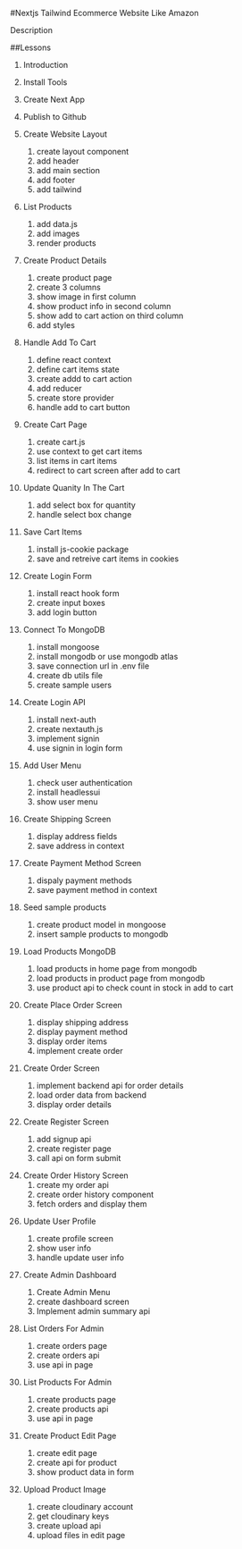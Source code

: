 #Nextjs Tailwind Ecommerce Website Like Amazon

Description

##Lessons

1. Introduction 
2. Install Tools  
3. Create Next App 
4. Publish to Github 

5. Create Website Layout
   1. create layout component
   2. add header
   3. add main section
   4. add footer
   5. add tailwind 

6. List Products
   1. add data.js
   2. add images
   3. render products

7. Create Product Details
   1. create product page
   2. create 3 columns
   3. show image in first column
   4. show product info in second column
   5. show add to cart action on third column
   6. add styles

8. Handle Add To Cart
   1. define react context
   2. define cart items state
   3. create addd to cart action
   4. add reducer
   5. create store provider
   6. handle add to cart button

9. Create Cart Page
   1. create cart.js
   2. use context to get cart items
   3. list items in cart items
   4. redirect to cart screen after add to cart

10. Update Quanity In The Cart
    1. add select box for quantity
    2. handle select box change

11. Save Cart Items
    1. install js-cookie package
    2. save and retreive cart items in cookies

12. Create Login Form
    1. install react hook form
    2. create input boxes
    3. add login button

13. Connect To MongoDB
    1. install mongoose
    2. install mongodb or use mongodb atlas
    3. save connection url in .env file
    4. create db utils file
    5. create sample users

14. Create Login API
    1. install next-auth
    2. create nextauth.js
    3. implement signin
    4. use signin in login form

15. Add User Menu
    1. check user authentication
    2. install headlessui
    3. show user menu    

16. Create Shipping Screen
    1. display address fields
    2. save address in context

17. Create Payment Method Screen
    1. dispaly payment methods
    2. save payment method in context

18. Seed sample products
    1. create product model in mongoose   
    2. insert sample products to mongodb
 
19. Load Products MongoDB
    1. load products in home page from mongodb
    2. load products in product page from mongodb
    3. use product api to check count in stock in add to cart

20. Create Place Order Screen
    1. display shipping address
    2. display payment method
    3. display order items
    4. implement create order

21. Create Order Screen
    1. implement backend api for order details
    2. load order data from backend
    3. display order details

22. Create Register Screen
    1. add signup api
    2. create register page
    3. call api on form submit

<!-- 23. Pay Order By PayPal
    1. add paypal button
    2. handle payment
    3. create backend api
    4. update order state -->

24. Create Order History Screen
    1. create my order api
    2. create order history component
    3. fetch orders and display them

<!-- 25. Publish On Vercel
    1. create vercel account
    2. connect to github
    3. set next auth and mongodb db in env vars
    4. push code to github -->

26. Update User Profile
    1. create profile screen
    2. show user info
    3. handle update user info

27. Create Admin Dashboard
    1. Create Admin Menu
    2. create dashboard screen
    3. Implement admin summary api

28. List Orders For Admin
    1. create orders page
    2. create orders api
    3. use api in page

<!-- 29. Deliver Order For Admin
    1. create deliver api
    2. add deliver button
    3. implement click handler -->

30. List Products For Admin
    1. create products page
    2. create products api
    3. use api in page

31. Create Product Edit Page
    1. create edit page
    2. create api for product
    3. show product data in form

32. Upload Product Image
    1. create cloudinary account
    2. get cloudinary keys
    3. create upload api
    4. upload files in edit page